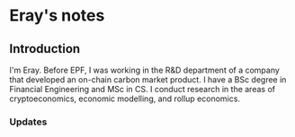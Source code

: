 # Eray's notes

## Introduction

I'm Eray. Before EPF, I was working in the R&D department of a company that developed an on-chain carbon market product. I have a BSc degree in Financial Engineering and MSc in CS. I conduct research in the areas of cryptoeconomics, economic modelling, and rollup economics.

### Updates